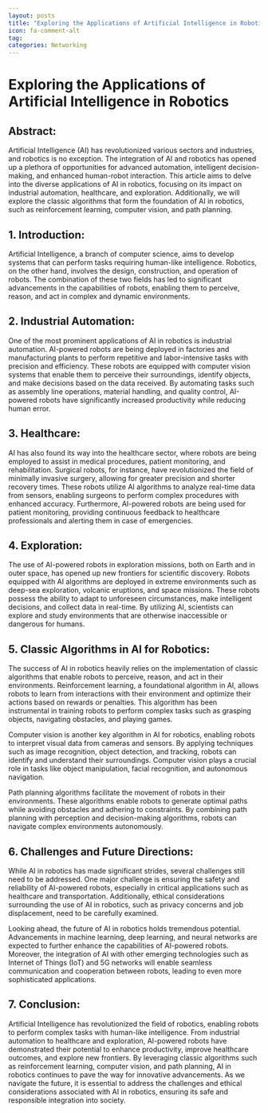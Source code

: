 ```yaml
---
layout: posts
title: "Exploring the Applications of Artificial Intelligence in Robotics"
icon: fa-comment-alt
tag:      
categories: Networking
---
```



# Exploring the Applications of Artificial Intelligence in Robotics

## Abstract:
Artificial Intelligence (AI) has revolutionized various sectors and industries, and robotics is no exception. The integration of AI and robotics has opened up a plethora of opportunities for advanced automation, intelligent decision-making, and enhanced human-robot interaction. This article aims to delve into the diverse applications of AI in robotics, focusing on its impact on industrial automation, healthcare, and exploration. Additionally, we will explore the classic algorithms that form the foundation of AI in robotics, such as reinforcement learning, computer vision, and path planning.

## 1. Introduction:
Artificial Intelligence, a branch of computer science, aims to develop systems that can perform tasks requiring human-like intelligence. Robotics, on the other hand, involves the design, construction, and operation of robots. The combination of these two fields has led to significant advancements in the capabilities of robots, enabling them to perceive, reason, and act in complex and dynamic environments.

## 2. Industrial Automation:
One of the most prominent applications of AI in robotics is industrial automation. AI-powered robots are being deployed in factories and manufacturing plants to perform repetitive and labor-intensive tasks with precision and efficiency. These robots are equipped with computer vision systems that enable them to perceive their surroundings, identify objects, and make decisions based on the data received. By automating tasks such as assembly line operations, material handling, and quality control, AI-powered robots have significantly increased productivity while reducing human error.

## 3. Healthcare:
AI has also found its way into the healthcare sector, where robots are being employed to assist in medical procedures, patient monitoring, and rehabilitation. Surgical robots, for instance, have revolutionized the field of minimally invasive surgery, allowing for greater precision and shorter recovery times. These robots utilize AI algorithms to analyze real-time data from sensors, enabling surgeons to perform complex procedures with enhanced accuracy. Furthermore, AI-powered robots are being used for patient monitoring, providing continuous feedback to healthcare professionals and alerting them in case of emergencies.

## 4. Exploration:
The use of AI-powered robots in exploration missions, both on Earth and in outer space, has opened up new frontiers for scientific discovery. Robots equipped with AI algorithms are deployed in extreme environments such as deep-sea exploration, volcanic eruptions, and space missions. These robots possess the ability to adapt to unforeseen circumstances, make intelligent decisions, and collect data in real-time. By utilizing AI, scientists can explore and study environments that are otherwise inaccessible or dangerous for humans.

## 5. Classic Algorithms in AI for Robotics:
The success of AI in robotics heavily relies on the implementation of classic algorithms that enable robots to perceive, reason, and act in their environments. Reinforcement learning, a foundational algorithm in AI, allows robots to learn from interactions with their environment and optimize their actions based on rewards or penalties. This algorithm has been instrumental in training robots to perform complex tasks such as grasping objects, navigating obstacles, and playing games.

Computer vision is another key algorithm in AI for robotics, enabling robots to interpret visual data from cameras and sensors. By applying techniques such as image recognition, object detection, and tracking, robots can identify and understand their surroundings. Computer vision plays a crucial role in tasks like object manipulation, facial recognition, and autonomous navigation.

Path planning algorithms facilitate the movement of robots in their environments. These algorithms enable robots to generate optimal paths while avoiding obstacles and adhering to constraints. By combining path planning with perception and decision-making algorithms, robots can navigate complex environments autonomously.

## 6. Challenges and Future Directions:
While AI in robotics has made significant strides, several challenges still need to be addressed. One major challenge is ensuring the safety and reliability of AI-powered robots, especially in critical applications such as healthcare and transportation. Additionally, ethical considerations surrounding the use of AI in robotics, such as privacy concerns and job displacement, need to be carefully examined.

Looking ahead, the future of AI in robotics holds tremendous potential. Advancements in machine learning, deep learning, and neural networks are expected to further enhance the capabilities of AI-powered robots. Moreover, the integration of AI with other emerging technologies such as Internet of Things (IoT) and 5G networks will enable seamless communication and cooperation between robots, leading to even more sophisticated applications.

## 7. Conclusion:
Artificial Intelligence has revolutionized the field of robotics, enabling robots to perform complex tasks with human-like intelligence. From industrial automation to healthcare and exploration, AI-powered robots have demonstrated their potential to enhance productivity, improve healthcare outcomes, and explore new frontiers. By leveraging classic algorithms such as reinforcement learning, computer vision, and path planning, AI in robotics continues to pave the way for innovative advancements. As we navigate the future, it is essential to address the challenges and ethical considerations associated with AI in robotics, ensuring its safe and responsible integration into society.
